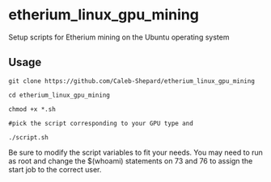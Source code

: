 # etherium_linux_gpu_mining
Setup scripts for Etherium mining on the Ubuntu operating system

## Usage
`git clone https://github.com/Caleb-Shepard/etherium_linux_gpu_mining`

`cd etherium_linux_gpu_mining`

`chmod +x *.sh`

`#pick the script corresponding to your GPU type and`

`./script.sh`

Be sure to modify the script variables to fit your needs.
You may need to run as root and change the $(whoami) 
statements on 73 and 76 to assign the start job to the correct user.
